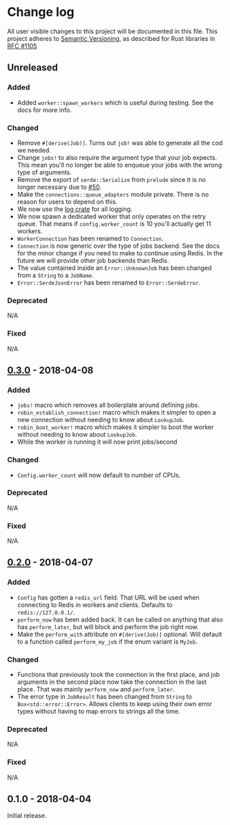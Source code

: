 # Change log

All user visible changes to this project will be documented in this file.
This project adheres to [Semantic Versioning](http://semver.org/), as described
for Rust libraries in [RFC #1105](https://github.com/rust-lang/rfcs/blob/master/text/1105-api-evolution.md)

## Unreleased

### Added

- Added `worker::spawn_workers` which is useful during testing. See the docs for more info.

### Changed

- Remove `#[derive(Job)]`. Turns out `job!` was able to generate all the cod we needed.
- Change `jobs!` to also require the argument type that your job expects. This mean you'll no longer be able to enqueue your jobs with the wrong type of arguments.
- Remove the export of `serde::Serialize` from `prelude` since it is no longer necessary due to [#50](https://github.com/davidpdrsn/robin/pull/50).
- Make the `connections::queue_adapters` module private. There is no reason for users to depend on this.
- We now use the [log crate](https://crates.io/crates/log) for all logging.
- We now spawn a dedicated worker that only operates on the retry queue. That means if `config.worker_count` is 10 you'll actually get 11 workers.
- `WorkerConnection` has been renamed to `Connection`.
- `Connection` is now generic over the type of jobs backend. See the docs for the minor change if you need to make to continue using Redis. In the future we will provide other job backends than Redis.
- The value contained inside an `Error::UnknownJob` has been changed from a `String` to a `JobName`.
- `Error::SerdeJsonError` has been renamed to `Error::SerdeError`.

### Deprecated

N/A

### Fixed

N/A

## [0.3.0] - 2018-04-08

### Added

- `jobs!` macro which removes all boilerplate around defining jobs.
- `robin_establish_connection!` macro which makes it simpler to open a new connection without needing to know about `LookupJob`.
- `robin_boot_worker!` macro which makes it simpler to boot the worker without needing to know about `LookupJob`.
- While the worker is running it will now print jobs/second

### Changed

- `Config.worker_count` will now default to number of CPUs.

### Deprecated

N/A

### Fixed

N/A

## [0.2.0] - 2018-04-07

### Added

- `Config` has gotten a `redis_url` field. That URL will be used when connecting to Redis in workers and clients. Defaults to `redis://127.0.0.1/`.
- `perform_now` has been added back. It can be called on anything that also has `perform_later`, but will block and perform the job right now.
- Make the `perform_with` attribute on `#[derive(Job)]` optional. Will default to a function called `perform_my_job` if the enum variant is `MyJob`.

### Changed

- Functions that previously took the connection in the first place, and job arguments in the second place now take the connection in the last place. That was mainly `perform_now` and `perform_later`.
- The error type in `JobResult` has been changed from `String` to `Box<std::error::Error>`. Allows clients to keep using their own error types without having to map errors to strings all the time.

### Deprecated

N/A

### Fixed

N/A

## 0.1.0 - 2018-04-04

Initial release.

[0.3.0]: https://github.com/davidpdrsn/robin/compare/0.2.0...v0.3.0
[0.2.0]: https://github.com/davidpdrsn/robin/compare/0.1.0...0.2.0

